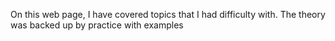 On this web page, I have covered topics that I had difficulty with. The theory was backed up by practice with examples
